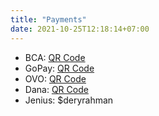```yaml
---
title: "Payments"
date: 2021-10-25T12:18:14+07:00
---
```


- BCA: [QR Code](/static/img/payments/bca.jpeg)
- GoPay: [QR Code](/static/img/payments/gopay.jpeg)
- OVO: [QR Code](/static/img/payments/ovo.jpeg)
- Dana: [QR Code](/static/img/payments/dana.jpeg)
- Jenius: $deryrahman

